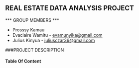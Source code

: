 ## REAL ESTATE DATA ANALYSIS PROJECT

*** GROUP MEMBERS ***
- Prosssy Kamau
- Evaclaire Wamitu - evamunyika@gmail.com
- Julius Kinyua - juliusczar36@gmail.com

###PROJECT DESCRIPTION

#### Table Of Content
